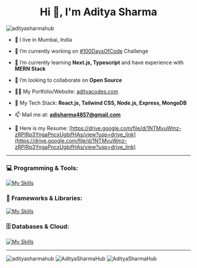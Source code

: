 <h1 align="center">Hi 👋, I'm Aditya Sharma</h1>
<!-- <h3 align="center" alt="banner">A passionate frontend developer from India</h3> -->
<!-- <img src="https://github.com/AdityaSharmaHub/AdityaSharmaHub/assets/111893234/27c93e0b-ac3f-4c6a-8aca-c525e7d0e6d8" /> -->
<p align="left"> <img src="https://komarev.com/ghpvc/?username=adityasharmahub&label=Profile%20views&color=0e75b6&style=flat" alt="adityasharmahub" /> </p>

- 📍 I live in Mumbai, India

- 🔭 I’m currently working on [#100DaysOfCode](https://github.com/AdityaSharmaHub/100DaysOfCode) Challenge

- 🌱 I’m currently learning **Next.js, Typescript** and have experience with **MERN Stack**

- 👯 I’m looking to collaborate on **Open Source**

- 👨‍💻 My Portfolio/Website: [adityacodes.com](https://adityacodes.com)

- 💬 My Tech Stack: **React.js, Tailwind CSS, Node.js, Express, MongoDB**

- 📫 Mail me at: **adisharma4857@gmail.com**

- 📄 Here is my Resume: [https://drive.google.com/file/d/1NTMvuWmz-zRPIRp3YngaPncxUgbifHAs/view?usp=drive_link](https://drive.google.com/file/d/1NTMvuWmz-zRPIRp3YngaPncxUgbifHAs/view?usp=drive_link)

---

### 💻 Programming & Tools:

[![My Skills](https://iconkit.ronitghosh.site/icons?i=cpp,c,javascript,python,html,css,git,github,vscode,postman,npm,yarn,linux,windows,figma)](https://adityacodes.com)

### 🧩 Frameworks & Libraries:

[![My Skills](https://iconkit.ronitghosh.site/icons?i=react,next,nodejs,express,tailwind,shadcn,graphql)](https://adityacodes.com)

### 🗄️ Databases & Cloud:

[![My Skills](https://iconkit.ronitghosh.site/icons?i=mongodb,mysql,postgresql,supabase,appwrite,firebase,aws,docker,kubernetes,netlify,vercel)](https://adityacodes.com)

---

<p align="left">
  <img src="https://github-readme-stats.vercel.app/api/top-langs?username=adityasharmahub&show_icons=true&locale=en&layout=compact&theme=github_dark_dimmed" alt="adityasharmahub" />
  <img src="https://github-readme-streak-stats.herokuapp.com/?user=adityasharmahub&theme=github_dark_dimmed" alt="AdityaSharmaHub" />
  <img src="https://github-readme-stats.vercel.app/api?username=adityasharmahub&show_icons=true&locale=en&theme=github_dark_dimmed" alt="AdityaSharmaHub" />
</p>

